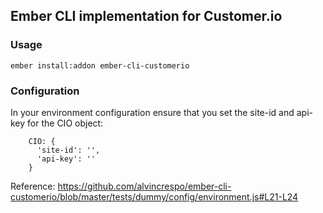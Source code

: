 ## Ember CLI implementation for Customer.io

### Usage

`ember install:addon ember-cli-customerio`


### Configuration

In your environment configuration ensure that you set the site-id and
api-key for the CIO object:

```
    CIO: {
      'site-id': '',
      'api-key': ''
    }
```
Reference:
https://github.com/alvincrespo/ember-cli-customerio/blob/master/tests/dummy/config/environment.js#L21-L24
